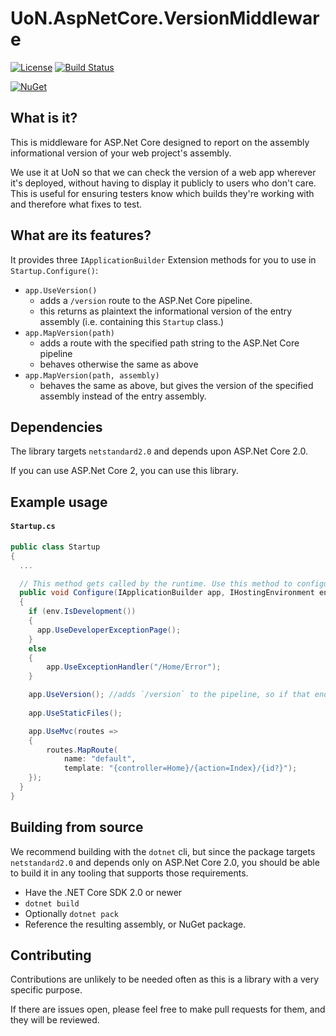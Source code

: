 # UoN.AspNetCore.VersionMiddleware

[![License](https://img.shields.io/badge/licence-MIT-blue.svg)](https://opensource.org/licenses/MIT)
[![Build Status](https://travis-ci.org/UniversityOfNottingham/UoN.AspNetCore.VersionMiddleware.svg?branch=develop)](https://travis-ci.org/UniversityOfNottingham/UoN.AspNetCore.VersionMiddleware)

[![NuGet](https://img.shields.io/nuget/v/UoN.AspNetCore.VersionMiddleware.svg)](https://www.nuget.org/packages/UoN.AspNetCore.VersionMiddleware/)


## What is it?

This is middleware for ASP.Net Core designed to report on the assembly informational version of your web project's assembly.

We use it at UoN so that we can check the version of a web app wherever it's deployed, without having to display it publicly to users who don't care. This is useful for ensuring testers know which builds they're working with and therefore what fixes to test.

## What are its features?

It provides three `IApplicationBuilder` Extension methods for you to use in `Startup.Configure()`:

- `app.UseVersion()`
  - adds a `/version` route to the ASP.Net Core pipeline.
  - this returns as plaintext the informational version of the entry assembly (i.e. containing this `Startup` class.)
- `app.MapVersion(path)`
  - adds a route with the specified path string to the ASP.Net Core pipeline
  - behaves otherwise the same as above
- `app.MapVersion(path, assembly)`
  - behaves the same as above, but gives the version of the specified assembly instead of the entry assembly.

## Dependencies

The library targets `netstandard2.0` and depends upon ASP.Net Core 2.0.

If you can use ASP.Net Core 2, you can use this library.

## Example usage

#### `Startup.cs`

``` csharp
public class Startup
{
  ...

  // This method gets called by the runtime. Use this method to configure the HTTP request pipeline.
  public void Configure(IApplicationBuilder app, IHostingEnvironment env)
  {
    if (env.IsDevelopment())
    {
      app.UseDeveloperExceptionPage();
    }
    else
    {
        app.UseExceptionHandler("/Home/Error");
    }

    app.UseVersion(); //adds `/version` to the pipeline, so if that endpoint is requested, the pipeline will short circuit here
    
    app.UseStaticFiles();

    app.UseMvc(routes =>
    {
        routes.MapRoute(
            name: "default",
            template: "{controller=Home}/{action=Index}/{id?}");
    });
  }
}
```

## Building from source

We recommend building with the `dotnet` cli, but since the package targets `netstandard2.0` and depends only on ASP.Net Core 2.0, you should be able to build it in any tooling that supports those requirements.

- Have the .NET Core SDK 2.0 or newer
- `dotnet build`
- Optionally `dotnet pack`
- Reference the resulting assembly, or NuGet package.

## Contributing

Contributions are unlikely to be needed often as this is a library with a very specific purpose.

If there are issues open, please feel free to make pull requests for them, and they will be reviewed.
